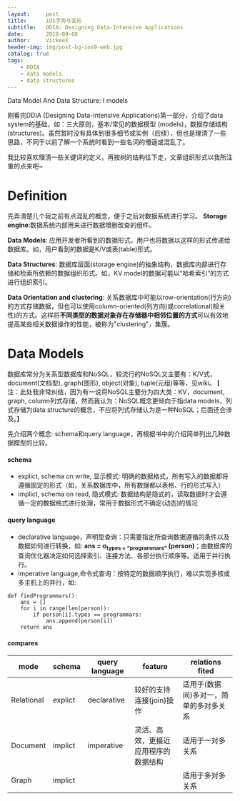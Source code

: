 ```yaml
---
layout:     post
title:      iOS手势与变形
subtitle:   DDIA: Designing Data-Intensive Applications
date:       2018-09-08
author:     VickeeX
header-img: img/post-bg-ios9-web.jpg
catalog: true
tags:
    - DDIA
    - data models
    - data structures
---
```


Data Model And Data Structure: I models

刚看完DDIA (Designing Data-Intensive Applications)第一部分，介绍了data system的基础，如：三大原则，基本/常见的数据模型 (models)，数据存储结构 (structures)。虽然暂时没有具体到很多细节或实例（后续），但也是理清了一些思路，不同于以前了解一个系统时看到一些名词的懵逼或混乱了。

我比较喜欢理清一些关键词的定义，再按树的结构往下走，文章组织形式以我所注重的点来吧~

# Definition
先弄清楚几个我之前有点混乱的概念，便于之后对数据系统进行学习。
**Storage engine**:数据系统内部用来进行数据增删改查的组件。

**Data Models**: 应用开发者所看到的数据形式，用户也将数据以这样的形式传递给数据库。如，用户看到的数据是K/V或表(table)形式。

**Data Structures**: 数据库层面(storage engine)的抽象结构，数据库内部进行存储和检索所依赖的数据组织形式。如，KV model的数据可能以“哈希索引”的方式进行组织索引。

**Data Orientation and clustering**: 关系数据库中可能以row-orientation(行方向)的方式存储数据，但也可以使用column-oriented(列方向)或correlational(相关性)的方式。这样将**不同类型的数据对象存在存储器中相邻位置的方式**可以有效地提高某些相关数据操作的性能，被称为"clustering"，集簇。

# Data Models
数据库常分为关系型数据库和NoSQL，较流行的NoSQL又主要有：K/V式，document(文档型), graph(图形), object(对象), tuple(元组)等等，见wiki。
**[** 注：此处我非常纠结，因为有一说将NoSQL主要分为四大类：KV，document, graph, column列式存储，然而我认为：NoSQL概念更倾向于指data models，列式存储为data structure的概念，不应将列式存储认为是一种NoSQL；后面还会涉及。**]**

先介绍两个概念: schema和query language，再根据书中的介绍简单列出几种数据模型的比较。

#### schema
   * explict, schema on write, 显示模式: 明确的数据格式，所有写入的数据都将遵循固定的形式（如，关系数据库中，所有数据都以表格、行的形式写入）
   * implict, schema on read, 隐式模式: 数据结构是隐式的，读取数据时才会遵循一定的数据格式进行处理，常用于数据形式不确定(动态)的情况

#### query language
   * declarative language，声明型查询：只需要指定所查询数据遵循的条件以及数据如何进行转换，如: **ans = σ<sub>types = “programmars”</sub> (person)**；由数据库的查询优化器决定如何选择索引、连接方法、各部分执行顺序等。适用于并行执行。
   * imperative language,命令式查询：按特定的数据顺序执行，难以实现多核或多主机上的并行，如:
```
def findProgrammars():
    ans = []
    for i in range(len(person)):
        if person[i].types == programmars:
            ans.append(person[i])
    return ans
```
#### compares

| mode | schema | query language | feature | relations fited |
| ------ | ------ | ------ | ------ | ----- |
| Relational | explict | declarative | 较好的支持连接(join)操作 | 适用于(数据间)多对一，简单的多对多关系 |
| Document | implict | imperative | 灵活、高效，更接近应用程序的数据结构 | 适用于一对多关系 |
| Graph | implict |  |  | 适用于多对多关系 |

